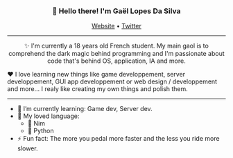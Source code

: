 ﻿<h3 align="center">👋 Hello there! I'm Gaël Lopes Da Silva</h3>
<p align="center">
  <a href="https://gael-lopes-da-silva.github.io/MyPortfolio/">Website</a> •
  <a href="#">Twitter</a>
</p>

---

<p align="center">✨ I'm currently a 18 years old French student. My main gaol is to comprehend the dark magic behind programming and I'm passionate about code that's behind OS, application, IA and more.</p>

<p aligne="center">❤️ I love learning new things like game developpement, server developpement, GUI app developpement or web design / developpement and more... I realy like creating my own things and polish them.</p>

---

- 🌱 I’m currently learning: Game dev, Server dev.
- 📖 My loved language:
  - 👑 Nim
  - 🐍 Python
- ⚡ Fun fact: The more you pedal more faster and the less you ride more slower.
